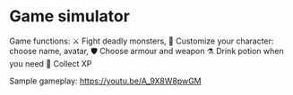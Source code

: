 # Game simulator
Game functions:
⚔️ Fight deadly monsters,
🧙 Customize your character: choose name, avatar,
🛡️ Choose armour and weapon
⚗️ Drink potion when you need
💯 Collect XP

Sample gameplay:
https://youtu.be/A_9X8W8pwGM
